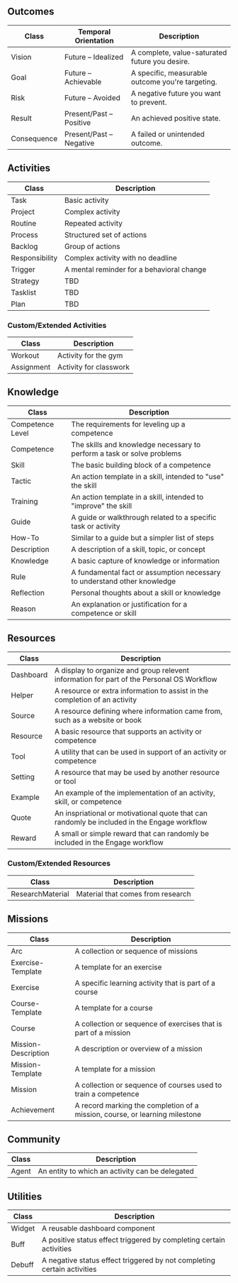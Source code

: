 ## Outcomes

| Class        | Temporal Orientation    | Description                                      |
| ------------ | ----------------------- | ------------------------------------------------ |
| Vision       | Future – Idealized      | A complete, value-saturated future you desire.   |
| Goal         | Future – Achievable     | A specific, measurable outcome you're targeting. |
| Risk         | Future – Avoided        | A negative future you want to prevent.           |
| Result       | Present/Past – Positive | An achieved positive state.                      |
| Consequence  | Present/Past – Negative | A failed or unintended outcome.                  |

## Activities

| Class          | Description                       |
| -------------- | --------------------------------- |
| Task           | Basic activity                    |
| Project        | Complex activity                  |
| Routine        | Repeated activity                 |
| Process        | Structured set of actions         |
| Backlog        | Group of actions                  |
| Responsibility | Complex activity with no deadline |
| Trigger        | A mental reminder for a behavioral change |
| Strategy       | TBD                               |
| Tasklist       | TBD                               |
| Plan           | TBD                               |

### Custom/Extended Activities

| Class          | Description                       |
| -------------- | --------------------------------- |
| Workout        | Activity for the gym              |
| Assignment     | Activity for classwork            |

## Knowledge

| Class            | Description                                                              |
| ---------------- | ------------------------------------------------------------------------ |
| Competence Level | The requirements for leveling up a competence                            |
| Competence       | The skills and knowledge necessary to perform a task or solve problems   |
| Skill            | The basic building block of a competence                                 |
| Tactic           | An action template in a skill, intended to "use" the skill               |
| Training         | An action template in a skill, intended to "improve" the skill           |
| Guide            | A guide or walkthrough related to a specific task or activity            |
| How-To           | Similar to a guide but a simpler list of steps                           |
| Description      | A description of a skill, topic, or concept                              |
| Knowledge        | A basic capture of knowledge or information                              |
| Rule             | A fundamental fact or assumption necessary to understand other knowledge |
| Reflection       | Personal thoughts about a skill or knowledge                             |
| Reason           | An explanation or justification for a competence or skill                |

## Resources

| Class            | Description                                                                                 |
| ---------------- | ------------------------------------------------------------------------------------------- |
| Dashboard        | A display to organize and group relevent information for part of the Personal OS Workflow   |
| Helper           | A resource or extra information to assist in the completion of an activity                  |
| Source           | A resource defining where information came from, such as a website or book                  |
| Resource         | A basic resource that supports an activity or competence                                    |
| Tool             | A utility that can be used in support of an activity or competence                          |
| Setting          | A resource that may be used by another resource or tool                                     |
| Example          | An example of the implementation of an activity, skill, or competence                       |
| Quote            | An inspriational or motivational quote that can randomly be included in the Engage workflow |
| Reward           | A small or simple reward that can randomly be included in the Engage workflow               |

### Custom/Extended Resources

| Class            | Description                             |
| ---------------- | --------------------------------------- |
| ResearchMaterial | Material that comes from research       |

## Missions

| Class               | Description                                                                 |
| ------------------- | --------------------------------------------------------------------------- |
| Arc                 | A collection or sequence of missions                                        |
| Exercise-Template   | A template for an exercise                                                  |
| Exercise            | A specific learning activity that is part of a course                       |
| Course-Template     | A template for a course                                                     |
| Course              | A collection or sequence of exercises that is part of a mission             |
| Mission-Description | A description or overview of a mission                                      |
| Mission-Template    | A template for a mission                                                    |
| Mission             | A collection or sequence of courses used to train a competence              |
| Achievement         | A record marking the completion of a mission, course, or learning milestone |

## Community

| Class            | Description                                     |
| ---------------- | ----------------------------------------------- |
| Agent            | An entity to which an activity can be delegated |

## Utilities

| Class            | Description                                                             |
| ---------------- | ----------------------------------------------------------------------- |
| Widget           | A reusable dashboard component                                          |
| Buff             | A positive status effect triggered by completing certain activities     |
| Debuff           | A negative status effect triggered by not completing certain activities |
